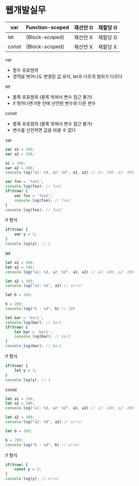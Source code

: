 # 웹개발실무

| var | Function-scoped | 재선언 O | 재할당 O |
| --- | --- | --- | --- |
| let | {Block-scoped} | 재선언 X | 재할당 O |
| const | {Block-scoped} | 재선언 X | 재할당 X |

var

- 함수 유효범위
- 영역을 벗어나도 변경된 값 유지, let과 다르게 범위가 다르다

 let 

- 블록 유효범위 (블록 밖에서 변수 접근 불가)
- if 벗어나면 if문 안에 선언된 변수와 다른 변수

const

- 블록 유효범위 (블록 밖에서 변수 접근 불가)
- 변수를 선언하면 값을 바꿀 수 없다

<aside>
var

```jsx
var a1 = 100;
var a2 = 200;
```

```jsx
a1 = 300;
var a2 = 400;
console.log("a1: %d, a2: %d", a1, a2) // a1: 300, a2: 400
```

```jsx
var foo = 'foo1';
console.log(foo); // foo1
if(true) {
	var foo = 'foo2';
	console.log(foo); // foo2
}
console.log(foo); // foo2
```

if 형식

```jsx
if(true) {
    var y = 3;
}
console.log(y); // 3
```

</aside>

<aside>
let

```jsx
let a1 = 100;
let a2 = 200;
console.log("a1: %d, a2: %d", a1, a2) // a1: 100, a2: 200
```

```jsx
let a2 = 300;
console.log("a2: %d", a2) // error
```

```jsx
let b = 100;
```

```jsx
b = 200;
console.log("b : %d", b) // 200
```

```jsx
let bar = 'bar1';
console.log(bar); // bar1
if(true) {
	let bar = 'bar2';
	console.log(bar); // bar2
}
console.log(bar); // bar1
```

if 형식

```jsx
if(true) {
    let y = 3;
}
console.log(y); // 3
```

</aside>

<aside>
const

```jsx
let a1 = 100;
let a2 = 200;
console.log("a1: %d, a2: %d", a1, a2) // a1: 100, a2: 200
```

```jsx
let a2 = 300;
console.log("a2: %d", a2) // error
```

```jsx
let b = 100;
```

```jsx
b = 200;
console.log("b : %d", b) // error
```

if 형식

```jsx
if(true) {
    const y = 3;
}
console.log(y); // error
```

</aside>